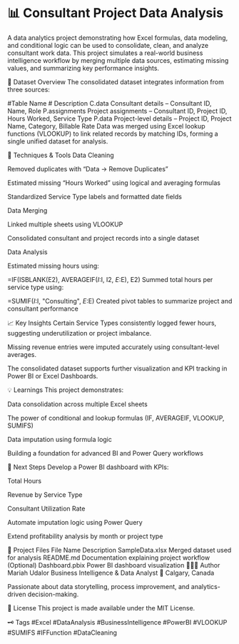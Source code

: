 # 📊 Consultant Project Data Analysis
A data analytics project demonstrating how Excel formulas, data modeling, and conditional logic can be used to consolidate, clean, and analyze consultant work data. This project simulates a real-world business intelligence workflow by merging multiple data sources, estimating missing values, and summarizing key performance insights.

🧾 Dataset Overview
The consolidated dataset integrates information from three sources:

#Table Name	# Description
C.data	Consultant details – Consultant ID, Name, Role
P.assignments	Project assignments – Consultant ID, Project ID, Hours Worked, Service Type
P.data	Project-level details – Project ID, Project Name, Category, Billable Rate
Data was merged using Excel lookup functions (VLOOKUP) to link related records by matching IDs, forming a single unified dataset for analysis.

🧰 Techniques & Tools
Data Cleaning

Removed duplicates with “Data → Remove Duplicates”

Estimated missing “Hours Worked” using logical and averaging formulas

Standardized Service Type labels and formatted date fields

Data Merging

Linked multiple sheets using VLOOKUP

Consolidated consultant and project records into a single dataset

Data Analysis

Estimated missing hours using:


=IF(ISBLANK(E2), AVERAGEIF($I:$I, I2, $E:$E), E2)
Summed total hours per service type using:


=SUMIF($I:$I, "Consulting", $E:$E)
Created pivot tables to summarize project and consultant performance

📈 Key Insights
Certain Service Types consistently logged fewer hours, suggesting underutilization or project imbalance.

Missing revenue entries were imputed accurately using consultant-level averages.

The consolidated dataset supports further visualization and KPI tracking in Power BI or Excel Dashboards.

💡 Learnings
This project demonstrates:

Data consolidation across multiple Excel sheets

The power of conditional and lookup formulas (IF, AVERAGEIF, VLOOKUP, SUMIFS)

Data imputation using formula logic

Building a foundation for advanced BI and Power Query workflows

🚀 Next Steps
Develop a Power BI dashboard with KPIs:

Total Hours

Revenue by Service Type

Consultant Utilization Rate

Automate imputation logic using Power Query

Extend profitability analysis by month or project type

📂 Project Files
File Name	Description
SampleData.xlsx	Merged dataset used for analysis
README.md	Documentation explaining project workflow
(Optional) Dashboard.pbix	Power BI dashboard visualization
👩🏽‍💻 Author
Mariah Udalor
Business Intelligence & Data Analyst
📍 Calgary, Canada

Passionate about data storytelling, process improvement, and analytics-driven decision-making.

🪪 License
This project is made available under the MIT License.

🗝️ Tags
#Excel #DataAnalysis #BusinessIntelligence #PowerBI #VLOOKUP #SUMIFS #IFFunction #DataCleaning


